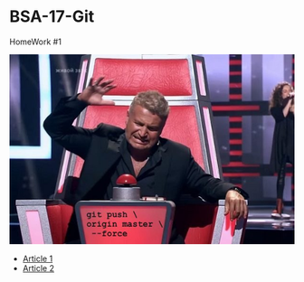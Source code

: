 # BSA-17-Git
HomeWork #1

![Alt text](img/git.jpg?raw=true "Мемасик")

* [Article 1](./.NET-Security.md)
* [Article 2](./C%237.0_New_Features.md)
